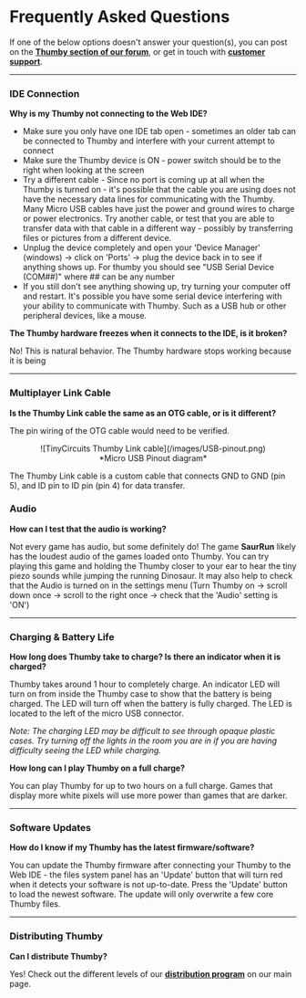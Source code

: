 # Frequently Asked Questions

If one of the below options doesn't answer your question(s), you can post on the <a href="http://forum.tinycircuits.com/" target="_blank" alt="Thumby Tinycircuits forum">**Thumby section of our forum**</a>, or get in touch with <a href="https://tinycircuits.com/pages/contact-us" target="_blank" alt="Send a message to tinycircuits support on this page">**customer support**</a>.

---

### IDE Connection

**Why is my Thumby not connecting to the Web IDE?**

* Make sure you only have one IDE tab open - sometimes an older tab can be connected to Thumby and interfere with your current attempt to connect
* Make sure the Thumby device is ON - power switch should be to the right when looking at the screen
* Try a different cable - Since no port is coming up at all when the Thumby is turned on - it's possible that the cable you are using does not have the necessary data lines for communicating with the Thumby. Many Micro USB cables have just the power and ground wires to charge or power electronics. Try another cable, or test that you are able to transfer data with that cable in a different way - possibly by transferring files or pictures from a different device.
* Unplug the device completely and open your 'Device Manager' (windows) -> click on 'Ports' -> plug the device back in to see if anything shows up. For thumby you should see "USB Serial Device (COM##)" where ## can be any number
* If you still don't see anything showing up, try turning your computer off and restart. It's possible you have some serial device interfering with your ability to communicate with Thumby. Such as a USB hub or other peripheral devices, like a mouse.

**The Thumby hardware freezes when it connects to the IDE, is it broken?**

No! This is natural behavior. The Thumby hardware stops working because it is being 

---


### Multiplayer Link Cable

**Is the Thumby Link cable the same as an OTG cable, or is it different?**


The pin wiring of the OTG cable would need to be verified. 

<center>
![TinyCircuits Thumby Link cable](/images/USB-pinout.png)
</center>
<center>
*Micro USB Pinout diagram*
</center>

The Thumby Link cable is a custom cable that connects GND to GND (pin 5), and ID pin to ID pin (pin 4) for data transfer.

### Audio

**How can I test that the audio is working?**

Not every game has audio, but some definitely do! The game **SaurRun** likely has the loudest audio of the games loaded onto Thumby. You can try playing this game and holding the Thumby closer to your ear to hear the tiny piezo sounds while jumping the running Dinosaur. It may also help to check that the Audio is turned on in the settings menu (Turn Thumby on -> scroll down once -> scroll to the right once -> check that the 'Audio' setting is 'ON')

---

### Charging & Battery Life

**How long does Thumby take to charge? Is there an indicator when it is charged?**

Thumby takes around 1 hour to completely charge. An indicator LED will turn on from inside the Thumby case to show that the battery is being charged. The LED will turn off when the battery is fully charged. The LED is located to the left of the micro USB connector.

*Note: The charging LED may be difficult to see through opaque plastic cases. Try turning off the lights in the room you are in if you are having difficulty seeing the LED while charging.*

**How long can I play Thumby on a full charge?**

You can play Thumby for up to two hours on a full charge. Games that display more white pixels will use more power than games that are darker.

--- 

### Software Updates

**How do I know if my Thumby has the latest firmware/software?**

You can update the Thumby firmware after connecting your Thumby to the Web IDE - the files system panel has an 'Update' button that will turn red when it detects your software is not up-to-date. Press the 'Update' button to load the newest software. The update will only overwrite a few core Thumby files.

--- 

### Distributing Thumby

**Can I distribute Thumby?**

Yes! Check out the different levels of our <a href="https://tinycircuits.com/pages/reseller-program" target="_blank" alt="Distributor program information">**distribution program**</a> on our main page.